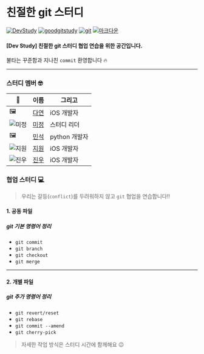 # 친절한 git 스터디

[![DevStudy](https://img.shields.io/badge/개발스터디플랫폼-DevStudy-blue.svg)](http://devstudy.kr)
[![goodgitstudy](https://img.shields.io/badge/미정-친절한git스터디-purple.svg)](http://devstudy.kr/shop/item.php?it_id=1551242323&ca_id=103010&page=1&page=1)
[![git](https://img.shields.io/badge/VCS-git-red.svg)](https://git-scm.com/)
[![마크다운](https://img.shields.io/badge/Language-markdow-green.svg)](https://www.markdownguide.org/)

#### [Dev Study] 친절한 git 스터디 협업 연습을 위한 공간입니다.  
불타는 꾸준함과 지나친 `commit` 환영합니다 🔥

---
### 스터디 멤버 🤓
| 📸 | 이름 | 그리고 |
|------|------|--------|
|  🖼   | [다연](https://github.com/DayeonJung)     |    iOS 개발자    |
| ![미정](https://avatars2.githubusercontent.com/u/19141925?s=120&v=4)     | [미정](https://github.com/MijeongJeon)  |   스터디 리더     |
| 🖼     |    [민석](https://github.com/kherubims)   |    python 개발자    |
|  ![지원](https://avatars0.githubusercontent.com/u/29719683?s=120&v=4)   |  [지원](https://github.com/jyeoni0919)   |   iOS 개발자     |
| ![진우](https://avatars0.githubusercontent.com/u/22838614?s=120&v=4)    | [진우](https://github.com/KakaoTocs)    |  iOS 개발자      |

### 협업 스터디 💻
> 우리는 갈등(`conflict`)를 두려워하지 않고 `git` 협업을 연습합니다!!

#### 1. 공동 파일
##### git 기본 명령어 정리
* `git commit`
* `git branch`
* `git checkout`
* `git merge`

---
#### 2. 개별 파일
##### git 추가 명령어 정리
* `git revert/reset`
* `git rebase`
* `git commit --amend`
* `git cherry-pick`

> 자세한 작업 방식은 스터디 시간에 함께해요 😉
